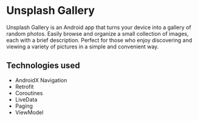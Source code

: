 # Unsplash Gallery

Unsplash Gallery is an Android app that turns your device into a gallery of random photos. 
Easily browse and organize a small collection of images, each with a brief description. 
Perfect for those who enjoy discovering and viewing a variety of pictures in a simple and convenient way.

## Technologies used

- AndroidX Navigation
- Retrofit
- Coroutines
- LiveData
- Paging
- ViewModel
